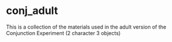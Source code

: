 # conj_adult

This is a collection of the materials used in the adult version of the Conjunction Experiment (2 character 3 objects)
